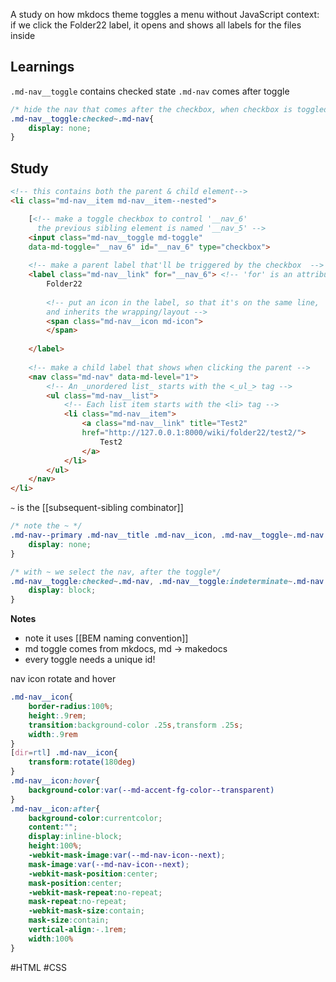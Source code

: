 
A study on how mkdocs theme toggles a menu without JavaScript
context: if we click the Folder22 label, it opens and shows all labels for the files inside

## Learnings

`.md-nav__toggle` contains checked state
`.md-nav` comes after toggle

```CSS
/* hide the nav that comes after the checkbox, when checkbox is toggled */
.md-nav__toggle:checked~.md-nav{
	display: none;
}
```

## Study

```HTML
<!-- this contains both the parent & child element-->
<li class="md-nav__item md-nav__item--nested">

    [<!-- make a toggle checkbox to control '__nav_6' 
      the previous sibling element is named '__nav_5' -->
    <input class="md-nav__toggle md-toggle" 
    data-md-toggle="__nav_6" id="__nav_6" type="checkbox">
    
    <!-- make a parent label that'll be triggered by the checkbox  -->
    <label class="md-nav__link" for="__nav_6"> <!-- 'for' is an attribute -->
        Folder22
        
        <!-- put an icon in the label, so that it's on the same line,
        and inherits the wrapping/layout -->
        <span class="md-nav__icon md-icon">
        </span>
        
    </label>
    
    <!-- make a child label that shows when clicking the parent -->
    <nav class="md-nav" data-md-level="1">
        <!-- An _unordered list_ starts with the <_ul_> tag -->
        <ul class="md-nav__list">
            <!-- Each list item starts with the <li> tag -->
            <li class="md-nav__item"> 
                <a class="md-nav__link" title="Test2"
                href="http://127.0.0.1:8000/wiki/folder22/test2/">
                    Test2
                </a>
            </li>
        </ul>
    </nav>
</li>
```

`~` is the [[subsequent-sibling combinator]]

```CSS
/* note the ~ */
.md-nav--primary .md-nav__title .md-nav__icon, .md-nav__toggle~.md-nav {
    display: none;
}

/* with ~ we select the nav, after the toggle*/
.md-nav__toggle:checked~.md-nav, .md-nav__toggle:indeterminate~.md-nav {
    display: block;
}
```

**Notes**
- note it uses [[BEM naming convention]]
- md toggle comes from mkdocs, md -> makedocs
- every toggle needs a unique id!

nav icon rotate and hover
```CSS
.md-nav__icon{
	border-radius:100%;
	height:.9rem;
	transition:background-color .25s,transform .25s;
	width:.9rem
}
[dir=rtl] .md-nav__icon{
	transform:rotate(180deg)
}
.md-nav__icon:hover{
	background-color:var(--md-accent-fg-color--transparent)
}
.md-nav__icon:after{
	background-color:currentcolor;
	content:"";
	display:inline-block;
	height:100%;
	-webkit-mask-image:var(--md-nav-icon--next);
	mask-image:var(--md-nav-icon--next);
	-webkit-mask-position:center;
	mask-position:center;
	-webkit-mask-repeat:no-repeat;
	mask-repeat:no-repeat;
	-webkit-mask-size:contain;
	mask-size:contain;
	vertical-align:-.1rem;
	width:100%
}
```

#HTML #CSS 